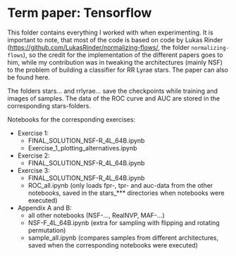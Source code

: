 # Term paper: Tensorflow

This folder contains everything I worked with when experimenting. It is important to note, that most of the code is based on code by Lukas Rinder (https://github.com/LukasRinder/normalizing-flows/, the folder `normalizing-flows`), so the credit for the implementation of the different papers goes to him, while my contribution was in tweaking the architectures (mainly NSF) to the problem of building a classifier for RR Lyrae stars. The paper can also be found here.

The folders stars... and rrlyrae... save the checkpoints while training and images of samples.
The data of the ROC curve and AUC are stored in the corresponding stars-folders.

Notebooks for the corresponding exercises:

  * Exercise 1:
      - FINAL_SOLUTION_NSF-R_4L_64B.ipynb
      - Exercise_1_plotting_alternatives.ipynb
  * Exercise 2:
      - FINAL_SOLUTION_NSF-R_4L_64B.ipynb
  * Exercise 3:
      - FINAL_SOLUTION_NSF-R_4L_64B.ipynb
      - ROC_all.ipynb
        (only loads fpr-, tpr- and auc-data from the other notebooks, saved in the stars_*** directories when notebooks were executed)
  * Appendix A and B:
      - all other notebooks (NSF-..., RealNVP, MAF-...)
      - NSF-F_4L_64B.ipynb (extra for sampling with flipping and rotating permutation)
      - sample_all.ipynb
        (compares samples from different architectures, saved when the corresponding notebooks were executed)
